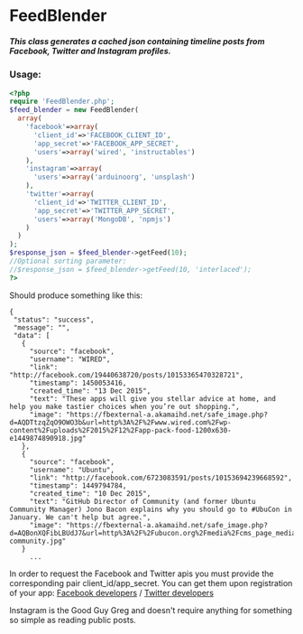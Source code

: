 # FeedBlender
##### This class generates a cached json containing timeline posts from Facebook, Twitter and Instagram profiles. 



### Usage:

```php
<?php
require 'FeedBlender.php';
$feed_blender = new FeedBlender(
  array(
    'facebook'=>array(
      'client_id'=>'FACEBOOK_CLIENT_ID',
      'app_secret'=>'FACEBOOK_APP_SECRET',
      'users'=>array('wired', 'instructables')
    ),
    'instagram'=>array(
      'users'=>array('arduinoorg', 'unsplash')
    ),
    'twitter'=>array(
      'client_id'=>'TWITTER_CLIENT_ID',
      'app_secret'=>'TWITTER_APP_SECRET',
      'users'=>array('MongoDB', 'npmjs')
    )
  )
);
$response_json = $feed_blender->getFeed(10);
//Optional sorting parameter:
//$response_json = $feed_blender->getFeed(10, 'interlaced');
?>
```


Should produce something like this:
 ```
{
  "status": "success",
  "message": "",
  "data": [
    {
      "source": "facebook",
      "username": "WIRED",
      "link": "http://facebook.com/19440638720/posts/10153365470328721",
      "timestamp": 1450053416,
      "created_time": "13 Dec 2015",
      "text": "These apps will give you stellar advice at home, and help you make tastier choices when you’re out shopping.",
      "image": "https://fbexternal-a.akamaihd.net/safe_image.php?d=AQDTtzqZqO9OWO3b&url=http%3A%2F%2Fwww.wired.com%2Fwp-content%2Fuploads%2F2015%2F12%2Fapp-pack-food-1200x630-e1449874890918.jpg"
    },
    {
      "source": "facebook",
      "username": "Ubuntu",
      "link": "http://facebook.com/6723083591/posts/10153694239668592",
      "timestamp": 1449794784,
      "created_time": "10 Dec 2015",
      "text": "GitHub Director of Community (and former Ubuntu Community Manager) Jono Bacon explains why you should go to #UbuCon in January. We can't help but agree.",
      "image": "https://fbexternal-a.akamaihd.net/safe_image.php?d=AQBonXQFibLBUdJ7&url=http%3A%2F%2Fubucon.org%2Fmedia%2Fcms_page_media%2F1%2Fubucon-community.jpg"
    }
      ...   
```


In order to request the Facebook and Twitter apis you must provide the corresponding pair client_id/app_secret. You can get them upon registration of your app: [Facebook developers](https://developers.facebook.com/quickstarts/?platform=web) / [Twitter developers](https://apps.twitter.com/app/new)

Instagram is the Good Guy Greg and doesn't require anything for something so simple as reading public posts.
